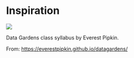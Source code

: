# Inspiration

![](https://db-feed.s3.amazonaws.com/legacy/Screenshot_from_2019_12_27_14_12_54-1577474062513.png)

Data Gardens class syllabus by Everest Pipkin.

From: https://everestpipkin.github.io/datagardens/